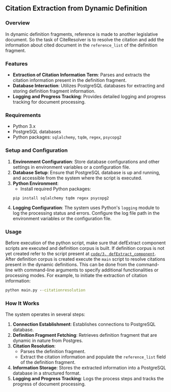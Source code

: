 ## Citation Extraction from Dynamic Definition

### Overview
In dynamic definition fragments, reference is made to another legislative document. So the task of CiteResolver is to resolve the citation and add the information about cited document in the `reference_list` of the definition fragment.

### Features
- **Extraction of Citation Information Term**: Parses and extracts the citation information present in the definition fragment.
- **Database Interaction**: Utilizes PostgreSQL databases for extracting and storing definition fragment information.
- **Logging and Progress Tracking**: Provides detailed logging and progress tracking for document processing.

### Requirements
- Python 3.x
- PostgreSQL databases
- Python packages: `sqlalchemy`, `tqdm`, `regex`, `psycopg2`

### Setup and Configuration
1. **Environment Configuration**: Store database configurations and other settings in environment variables or a configuration file.
2. **Database Setup**: Ensure that PostgreSQL database is up and running, and accessible from the system where the script is executed.
3. **Python Environment**:
    - Install required Python packages:
    ```
    pip install sqlalchemy tqdm regex psycopg2
    ```
4. **Logging Configuration**: The system uses Python's `logging` module to log the processing status and errors. Configure the log file path in the environment variables or the configuration file.

### Usage
Before execution of the python script, make sure that defExtract component scripts are executed and definition corpus is built. If definition corpus is not yet created refer to the script present at [`code/3. defExtract_component`](https://github.com/achouhan93/LexDrafter/tree/main/code/3.%20defExtract_component). After definition corpus is created execute the `main` script to resolve citations present in the dynamic definitions. This can be done from the command-line with command-line arguments to specify additional functionalities or processing modes. For example, to initiate the extraction of citation information:
```cmd
python main.py --citationresolution
```

### How It Works
The system operates in several steps:
1. **Connection Establishment**: Establishes connections to PostgreSQL database.
2. **Definition Fragment Fetching**: Retrieves definition fragment that are dynamic in nature from Postgres.
3. **Citation Resolution**:
    - Parses the definition fragment.
    - Extract the citation information and populate the `reference_list` field of the definition fragment.
4. **Information Storage**: Stores the extracted information into a PostgreSQL database in a structured format.
5. **Logging and Progress Tracking**: Logs the process steps and tracks the progress of document processing.